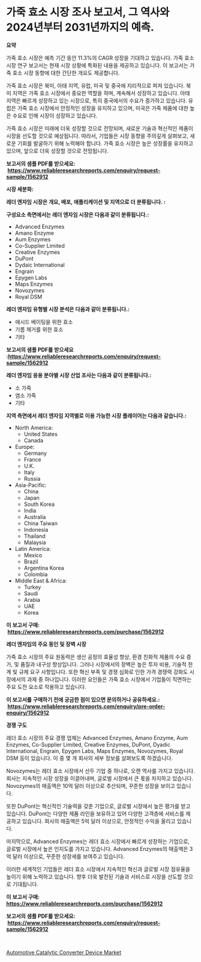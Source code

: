 <p><h1>가죽 효소 시장 조사 보고서, 그 역사와 2024년부터 2031년까지의 예측.</h1></p><p><strong>요약</strong></p>
<p><p>가죽 효소 시장은 예측 기간 동안 11.3%의 CAGR 성장을 기대하고 있습니다. 가죽 효소 시장 연구 보고서는 현재 시장 상황에 특화된 내용을 제공하고 있습니다. 이 보고서는 가죽 효소 시장 동향에 대한 간단한 개요도 제공합니다.</p><p>가죽 효소 시장은 북미, 아태 지역, 유럽, 미국 및 중국에 지리적으로 퍼져 있습니다. 북미 지역은 가죽 효소 시장에서 중요한 역할을 하며, 계속해서 성장하고 있습니다. 아태 지역은 빠르게 성장하고 있는 시장으로, 특히 중국에서의 수요가 증가하고 있습니다. 유럽은 가죽 효소 시장에서 안정적인 성장을 유지하고 있으며, 미국은 가죽 제품에 대한 높은 수요로 인해 시장이 성장하고 있습니다.</p><p>가죽 효소 시장은 미래에 더욱 성장할 것으로 전망되며, 새로운 기술과 혁신적인 제품이 시장을 선도할 것으로 예상됩니다. 따라서, 기업들은 시장 동향을 주의깊게 살펴보고, 새로운 기회를 발굴하기 위해 노력해야 합니다. 가죽 효소 시장은 높은 성장률을 유지하고 있으며, 앞으로 더욱 성장할 것으로 전망됩니다.</p></p>
<p><strong>보고서의 샘플 PDF를 받으세요: &nbsp;<a href="https://www.reliableresearchreports.com/enquiry/request-sample/1562912">https://www.reliableresearchreports.com/enquiry/request-sample/1562912</a></strong></p>
<p><strong>시장 세분화:</strong></p>
<p><strong> 레더 엔자임 시장은 개요, 배포, 애플리케이션 및 지역으로 더 분류됩니다. :</strong></p>
<p><strong>구성요소 측면에서는 레더 엔자임 시장은 다음과 같이 분류됩니다.:</strong></p>
<p><ul><li>Advanced Enzymes</li><li>Amano Enzyme</li><li>Aum Enzymes</li><li>Co-Supplier Limited</li><li>Creative Enzymes</li><li>DuPont</li><li>Dydaic International</li><li>Engrain</li><li>Epygen Labs</li><li>Maps Enzymes</li><li>Novozymes</li><li>Royal DSM</li></ul></p>
<p><strong> 레더 엔자임 유형별 시장 분석은 다음과 같이 분류됩니다.:</strong></p>
<p><ul><li>애시드 베이팅을 위한 효소</li><li>기름 제거를 위한 효소</li><li>기타</li></ul></p>
<p><strong>보고서의 샘플 PDF를 받으세요 :<a href="https://www.reliableresearchreports.com/enquiry/request-sample/1562912">https://www.reliableresearchreports.com/enquiry/request-sample/1562912</a></strong></p>
<p><strong> 레더 엔자임 응용 분야별 시장 산업 조사는 다음과 같이 분류됩니다.:</strong></p>
<p><ul><li>소 가죽</li><li>염소 가죽</li><li>기타</li></ul></p>
<p><strong>지역 측면에서 레더 엔자임 지역별로 이용 가능한 시장 플레이어는 다음과 같습니다.:</strong></p>
<p><ul>
    <li>
        North America:
        <ul>
            <li>United States</li>
            <li>Canada</li>
        </ul>
    </li>
    <li>
        Europe:
        <ul>
            <li>Germany</li>
            <li>France</li>
            <li>U.K.</li>
            <li>Italy</li>
            <li>Russia</li>
        </ul>
    </li>
    <li>
        Asia-Pacific:
        <ul>
            <li>China</li>
            <li>Japan</li>
            <li>South Korea</li>
            <li>India</li>
            <li>Australia</li>
            <li>China Taiwan</li>
            <li>Indonesia</li>
            <li>Thailand</li>
            <li>Malaysia</li>
        </ul>
    </li>
    <li>
        Latin America:
        <ul>
            <li>Mexico</li>
            <li>Brazil</li>
            <li>Argentina Korea</li>
            <li>Colombia</li>
        </ul>
    </li>
    <li>
        Middle East & Africa:
        <ul>
            <li>Turkey</li>
            <li>Saudi</li>
            <li>Arabia</li>
            <li>UAE</li>
            <li>Korea</li>
        </ul>
    </li>
    </ul></p>
<p><strong>이 보고서 구매: &nbsp;<a href="https://www.reliableresearchreports.com/purchase/1562912">https://www.reliableresearchreports.com/purchase/1562912</a></strong></p>
<p><strong>레더 엔자임의 주요 동인 및 장벽 시장</strong></p>
<p><p>가죽 효소 시장의 주요 원동력은 생산 공정의 효율성 향상, 환경 친화적 제품의 수요 증가, 및 품질과 내구성 향상입니다. 그러나 시장에서의 장벽은 높은 투자 비용, 기술적 한계 및 규제 요구 사항입니다. 또한 혁신 부족 및 경쟁 심화로 인한 가격 경쟁력 강화도 시장에서의 과제 중 하나입니다. 이러한 요인들은 가죽 효소 시장에서 기업들이 직면하는 주요 도전 요소로 작용하고 있습니다.</p></p>
<p><strong>이 보고서를 구매하기 전에 궁금한 점이 있으면 문의하거나 공유하세요.: &nbsp;<a href="https://www.reliableresearchreports.com/enquiry/pre-order-enquiry/1562912">https://www.reliableresearchreports.com/enquiry/pre-order-enquiry/1562912</a></strong></p>
<p><strong>경쟁 구도</strong></p>
<p><p>레더 효소 시장의 주요 경쟁 업체는 Advanced Enzymes, Amano Enzyme, Aum Enzymes, Co-Supplier Limited, Creative Enzymes, DuPont, Dyadic International, Engrain, Epygen Labs, Maps Enzymes, Novozymes, Royal DSM 등이 있습니다. 이 중 몇 개 회사의 세부 정보를 살펴보도록 하겠습니다.</p><p>Novozymes는 레더 효소 시장에서 선두 기업 중 하나로, 오랜 역사를 가지고 있습니다. 회사는 지속적인 시장 성장을 이끌어내며, 글로벌 시장에서 큰 몫을 차지하고 있습니다. Novozymes의 매출액은 10억 달러 이상으로 추산되며, 꾸준한 성장을 보이고 있습니다.</p><p>또한 DuPont는 혁신적인 기술력을 갖춘 기업으로, 글로벌 시장에서 높은 평가를 받고 있습니다. DuPont는 다양한 제품 라인을 보유하고 있어 다양한 고객층에 서비스를 제공하고 있습니다. 회사의 매출액은 5억 달러 이상으로, 안정적인 수익을 올리고 있습니다.</p><p>마지막으로, Advanced Enzymes는 레더 효소 시장에서 빠르게 성장하는 기업으로, 글로벌 시장에서 높은 인지도를 가지고 있습니다. Advanced Enzymes의 매출액은 3억 달러 이상으로, 꾸준한 성장세를 보여주고 있습니다.</p><p>이러한 세계적인 기업들은 레더 효소 시장에서 지속적인 혁신과 글로벌 시장 점유율을 높이기 위해 노력하고 있습니다. 향후 더욱 발전된 기술과 서비스로 시장을 선도할 것으로 기대됩니다.</p></p>
<p><strong>이 보고서 구매: &nbsp; <a href="https://www.reliableresearchreports.com/purchase/1562912">https://www.reliableresearchreports.com/purchase/1562912</a></strong></p>
<p><strong>보고서의 샘플 PDF를 받으세요: &nbsp;<a href="https://www.reliableresearchreports.com/enquiry/request-sample/1562912">https://www.reliableresearchreports.com/enquiry/request-sample/1562912</a></strong><strong></strong></p>
<p>&nbsp;</p>
<p><p><a href="https://valiant-lunge-8fe.notion.site/Automotive-Catalytic-Converter-Device-Market-Size-Global-Industry-Overview-Market-Segmentation-and-086440b327994bfc884d5b9b5062158a">Automotive Catalytic Converter Device Market</a></p></p>